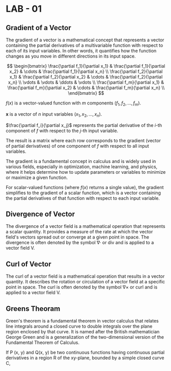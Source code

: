 # LAB - 01
##  Gradient of a Vector 
The gradient of a vector is a mathematical concept that represents a vector containing the partial derivatives of a multivariable function with respect to each of its input variables. In other words, it quantifies how the function changes as you move in different directions in its input space.

$$
\begin{bmatrix}
  \frac{\partial f_1}{\partial x_1} & \frac{\partial f_1}{\partial x_2} & \cdots & \frac{\partial f_1}{\partial x_n} \\
  \frac{\partial f_2}{\partial x_1} & \frac{\partial f_2}{\partial x_2} & \cdots & \frac{\partial f_2}{\partial x_n} \\
  \vdots & \vdots & \ddots & \vdots \\
  \frac{\partial f_m}{\partial x_1} & \frac{\partial f_m}{\partial x_2} & \cdots & \frac{\partial f_m}{\partial x_n} \\
\end{bmatrix}
$$

$f(x)$ is a vector-valued function with $m$ components ($f_1, f_2, \ldots, f_m$).

$\mathbf{x}$ is a vector of $n$ input variables ($x_1, x_2, \ldots, x_n$).

$\frac{\partial f_i}{\partial x_j}$ represents the partial derivative of the $i$-th component of $f$ with respect to the $j$-th input variable.

The result is a matrix where each row corresponds to the gradient (vector of partial derivatives) of one component of $f$ with respect to all input variables.

The gradient is a fundamental concept in calculus and is widely used in various fields, especially in optimization, machine learning, and physics, where it helps determine how to update parameters or variables to minimize or maximize a given function.

For scalar-valued functions (where $f(x)$ returns a single value), the gradient simplifies to the gradient of a scalar function, which is a vector containing the partial derivatives of that function with respect to each input variable.


## Divergence of Vector
The divergence of a vector field is a mathematical operation that represents a scalar quantity. It provides a measure of the rate at which the vector field's vectors spread out or converge at a given point in space. The divergence is often denoted by the symbol ∇· or div and is applied to a vector field V.

## Curl of Vector
The curl of a vector field is a mathematical operation that results in a vector quantity. It describes the rotation or circulation of a vector field at a specific point in space. The curl is often denoted by the symbol ∇× or curl and is applied to a vector field V.

## Greens Theoram 

Green's theorem is a fundamental theorem in vector calculus that relates line integrals around a closed curve to double integrals over the plane region enclosed by that curve. It is named after the British mathematician George Green and is a generalization of the two-dimensional version of the Fundamental Theorem of Calculus.

If P (x, y) and Q(x, y) be two continuous functions having continuous partial derivatives in a region R of the xy-plane,
bounded by a simple closed curve C, 
